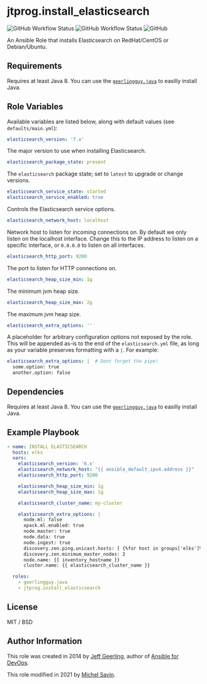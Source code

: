 # jtprog.install_elasticsearch

![GitHub Workflow Status](https://img.shields.io/github/workflow/status/jtprog/ansible-role-install-elasticsearch/CI?label=CI) ![GitHub Workflow Status](https://img.shields.io/github/workflow/status/jtprog/ansible-role-install-elasticsearch/Release?label=Release) ![GitHub](https://img.shields.io/github/license/jtprog/ansible-role-install-elasticsearch)

An Ansible Role that installs Elasticsearch on RedHat/CentOS or Debian/Ubuntu.

## Requirements

Requires at least Java 8. You can use the [`geerlingguy.java`](https://github.com/geerlingguy/ansible-role-java) to easilly install Java.

## Role Variables

Available variables are listed below, along with default values (see `defaults/main.yml`):
```yaml
elasticsearch_version: '7.x'
```
The major version to use when installing Elasticsearch.
```yaml
elasticsearch_package_state: present
```
The `elasticsearch` package state; set to `latest` to upgrade or change versions.
```yaml
elasticsearch_service_state: started
elasticsearch_service_enabled: true
```
Controls the Elasticsearch service options.
```yaml
elasticsearch_network_host: localhost
```
Network host to listen for incoming connections on. By default we only listen on the localhost interface. Change this to the IP address to listen on a specific interface, or `0.0.0.0` to listen on all interfaces.
```yaml
elasticsearch_http_port: 9200
```
The port to listen for HTTP connections on.
```yaml
elasticsearch_heap_size_min: 1g
```
The minimum jvm heap size.
```yaml
elasticsearch_heap_size_max: 2g
```
The maximum jvm heap size.
```yaml
elasticsearch_extra_options: ''
```
A placeholder for arbitrary configuration options not exposed by the role. This will be appended as-is to the end of the `elasticsearch.yml` file, as long as your variable preserves formatting with a `|`. For example:

```yaml
elasticsearch_extra_options: |  # Dont forget the pipe!
  some.option: true
  another.option: false
```

## Dependencies

Requires at least Java 8. You can use the [`geerlingguy.java`](https://github.com/geerlingguy/ansible-role-java) to easilly install Java.

## Example Playbook
```yaml
- name: INSTALL ELASTICSEARCH
  hosts: elks
  vars:
    elasticsearch_version: '6.x'
    elasticsearch_network_host: "{{ ansible_default_ipv4.address }}"
    elasticsearch_http_port: 9200

    elasticsearch_heap_size_min: 1g
    elasticsearch_heap_size_max: 1g

    elasticsearch_cluster_name: my-cluster

    elasticsearch_extra_options: |
      node.ml: false
      xpack.ml.enabled: true
      node.master: true
      node.data: true
      node.ingest: true
      discovery.zen.ping.unicast.hosts: [ {%for host in groups['elks']%}"{{ hostvars[host].ansible_eth0.ipv4.address }}"{% if not loop.last %},{% endif %}{% endfor %} ]
      discovery.zen.minimum_master_nodes: 2
      node.name: {{ inventory_hostname }}
      cluster.name: {{ elasticsearch_cluster_name }}

  roles:
    - geerlingguy.java
    - jtprog.install_elasticsearch
```
## License

MIT / BSD

## Author Information

This role was created in 2014 by [Jeff Geerling](https://www.jeffgeerling.com/), author of [Ansible for DevOps](https://www.ansiblefordevops.com/).

This role modified in 2021 by [Michel Savin](https://jtprog.ru).
